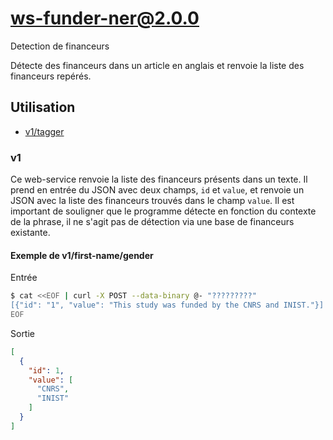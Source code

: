 # ws-funder-ner@2.0.0

Detection de financeurs

Détecte des financeurs dans un article en anglais et renvoie la liste des financeurs repérés.

## Utilisation

- [v1/tagger](#v1)

### v1

Ce web-service renvoie la liste des financeurs présents dans un texte.
Il prend en entrée du JSON avec deux champs, `id` et `value`, et renvoie un JSON avec la liste des financeurs trouvés
dans le champ `value`.
Il est important de souligner que le programme détecte en fonction du contexte de la phrase, il ne s'agit pas de
détection via une base de financeurs existante.

#### Exemple de v1/first-name/gender

Entrée

```bash
$ cat <<EOF | curl -X POST --data-binary @- "?????????"
[{"id": "1", "value": "This study was funded by the CNRS and INIST."}]
EOF
```

Sortie

```json
[
  {
    "id": 1,
    "value": [
      "CNRS",
      "INIST"
    ]
  }
]
 ```
